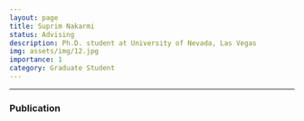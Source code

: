 ```yaml
---
layout: page
title: Suprim Nakarmi
status: Advising
description: Ph.D. student at University of Nevada, Las Vegas
img: assets/img/12.jpg
importance: 1
category: Graduate Student
---
```


_ _ _

### Publication

<!-- + Wang, L., Wang, J., Zhang, M. and Huang, W., 2022, February. A Compact Secret Image Sharing Scheme Based on Flexible Secret Matrix Sharing Scheme. In Algorithms and Architectures for Parallel Processing: 21st International Conference, ICA3PP 2021, Virtual Event, December 3–5, 2021, Proceedings, Part III (pp. 411-431). Cham: Springer International Publishing.

+ Chen, A., Fu, Y., Wang, L. and Duan, G., 2022. DWFed: A statistical-heterogeneity-based dynamic weighted model aggregation algorithm for federated learning. Frontiers in Neurorobotics, 16.

+ Wang, L., Wang, J. and Huang, W., 2021, July. A scalable ideal progressive visual cryptography scheme. In 2021 10th International Conference on Internet Computing for Science and Engineering (pp. 15-22).

+ Wang, J., Wang, L., Yeh, W.C. and Wang, J., 2020. Design and analysis of an effective securing consensus scheme for decentralized blockchain system. In Blockchain and Trustworthy Systems: First International Conference, BlockSys 2019, Guangzhou, China, December 7–8, 2019, Proceedings 1 (pp. 212-225). Springer Singapore. -->
